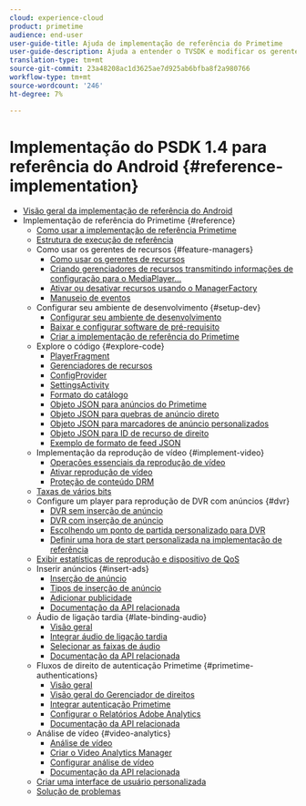 ```yaml
---
cloud: experience-cloud
product: primetime
audience: end-user
user-guide-title: Ajuda de implementação de referência do Primetime
user-guide-description: Ajuda a entender o TVSDK e modificar os gerentes de recursos para personalizar o seu reprodutor pessoal.
translation-type: tm+mt
source-git-commit: 23a48208ac1d3625ae7d925ab6bfba8f2a980766
workflow-type: tm+mt
source-wordcount: '246'
ht-degree: 7%

---
```



# Implementação do PSDK 1.4 para referência do Android {#reference-implementation}

+ [Visão geral da implementação de referência do Android](home.md)
+ Implementação de referência do Primetime {#reference}
   + [Como usar a implementação de referência Primetime](ref-implementation/how-to-use-ref-player.md)
   + [Estrutura de execução de referência](ref-implementation/ref-player-structure.md)
   + Como usar os gerentes de recursos {#feature-managers}
      + [Como usar os gerentes de recursos](ref-implementation/using-feature-managers/how-to-use-feature-managers.md)
      + [Criando gerenciadores de recursos transmitindo informações de configuração para o MediaPlayer...](ref-implementation/using-feature-managers/creating-feature-managers.md)
      + [Ativar ou desativar recursos usando o ManagerFactory](ref-implementation/using-feature-managers/turning-features-on-off.md)
      + [Manuseio de eventos](ref-implementation/using-feature-managers/handling-events.md)
   + Configurar seu ambiente de desenvolvimento {#setup-dev}
      + [Configurar seu ambiente de desenvolvimento](set-up-dev-environment/set-up-dev-environment-overview.md)
      + [Baixar e configurar software de pré-requisito](set-up-dev-environment/download-prereqs-android.md)
      + [Criar a implementação de referência do Primetime](set-up-dev-environment/install-the-ref-player-project.md)
   + Explore o código {#explore-code}
      + [PlayerFragment](set-up-dev-environment/exploring-code/player-fragment.md)
      + [Gerenciadores de recursos](set-up-dev-environment/exploring-code/about-psdk-feature-managers.md)
      + [ConfigProvider](set-up-dev-environment/exploring-code/config-provider.md)
      + [SettingsActivity](set-up-dev-environment/exploring-code/settings-activity.md)
      + [Formato do catálogo](set-up-dev-environment/exploring-code/catalog-format.md)
      + [Objeto JSON para anúncios do Primetime](set-up-dev-environment/exploring-code/json-pt-ads.md)
      + [Objeto JSON para quebras de anúncio direto](set-up-dev-environment/exploring-code/json-direct-ad-breaks.md)
      + [Objeto JSON para marcadores de anúncio personalizados](set-up-dev-environment/exploring-code/json-custom-ad-markers.md)
      + [Objeto JSON para ID de recurso de direito](set-up-dev-environment/exploring-code/json-entitlement-resource-id.md)
      + [Exemplo de formato de feed JSON](set-up-dev-environment/exploring-code/example-json-feed-format.md)
   + Implementação da reprodução de vídeo {#implement-video}
      + [Operações essenciais da reprodução de vídeo](implement-video-playback/video-playback.md)
      + [Ativar reprodução de vídeo](implement-video-playback/enable-video-playback.md)
      + [Proteção de conteúdo DRM](implement-video-playback/content-protection.md)
   + [Taxas de vários bits](implement-video-playback/mbr.md)
   + Configure um player para reprodução de DVR com anúncios {#dvr}
      + [DVR sem inserção de anúncio](implement-video-playback/dvr/dvr-without-ad-insertion.md)
      + [DVR com inserção de anúncio](implement-video-playback/dvr/dvr-with-ad-insertion.md)
      + [Escolhendo um ponto de partida personalizado para DVR](implement-video-playback/dvr/dvr-custom-start-point.md)
      + [Definir uma hora de start personalizada na implementação de referência](implement-video-playback/dvr/set-custom-start-time-dvr.md)
   + [Exibir estatísticas de reprodução e dispositivo de QoS](implement-video-playback/qos-statistics.md)
   + Inserir anúncios {#insert-ads}
      + [Inserção de anúncio](insert-ads/ad-insertion.md)
      + [Tipos de inserção de anúncio](insert-ads/ad-insertion-types.md)
      + [Adicionar publicidade](insert-ads/add-advertising.md)
      + [Documentação da API relacionada](insert-ads/aps-callbacks-ad-insertion.md)
   + Áudio de ligação tardia {#late-binding-audio}
      + [Visão geral](late-binding-audio/late-binding-audio-overview.md)
      + [Integrar áudio de ligação tardia](late-binding-audio/aa-enable.md)
      + [Selecionar as faixas de áudio](late-binding-audio/select-audio-tracks.md)
      + [Documentação da API relacionada](late-binding-audio/aa-api-callbacks.md)
   + Fluxos de direito de autenticação Primetime {#primetime-authentications}
      + [Visão geral](paytvpass-entitlement/paytvpass-entitlement-overview.md)
      + [Visão geral do Gerenciador de direitos](paytvpass-entitlement/entitlement-overvivew.md)
      + [Integrar autenticação Primetime](paytvpass-entitlement/integrate-pass.md)
      + [Configurar o Relatórios Adobe Analytics](paytvpass-entitlement/pass-analytics-setup.md)
      + [Documentação da API relacionada](paytvpass-entitlement/pass-apis-callbacks.md)
   + Análise de vídeo {#video-analytics}
      + [Análise de vídeo](video-analytics/video-analytics-overview.md)
      + [Criar o Video Analytics Manager](video-analytics/create-video-analytics-manager.md)
      + [Configurar análise de vídeo](video-analytics/configure-video-analytics-manager.md)
      + [Documentação da API relacionada](video-analytics/va-apis-callbacks.md)
   + [Criar uma interface de usuário personalizada](build-custom-ui.md)
   + [Solução de problemas](troubleshooting.md)

